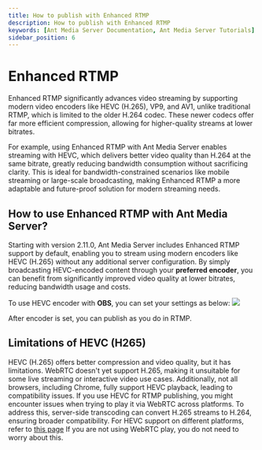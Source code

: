 ```yaml
---
title: How to publish with Enhanced RTMP
description: How to publish with Enhanced RTMP
keywords: [Ant Media Server Documentation, Ant Media Server Tutorials]
sidebar_position: 6
---
```


# Enhanced RTMP

Enhanced RTMP significantly advances video streaming by supporting modern video encoders like HEVC (H.265), VP9, and AV1, unlike traditional RTMP, which is limited to the older H.264 codec. These newer codecs offer far more efficient compression, allowing for higher-quality streams at lower bitrates. 

For example, using Enhanced RTMP with Ant Media Server enables streaming with HEVC, which delivers better video quality than H.264 at the same bitrate, greatly reducing bandwidth consumption without sacrificing clarity. This is ideal for bandwidth-constrained scenarios like mobile streaming or large-scale broadcasting, making Enhanced RTMP a more adaptable and future-proof solution for modern streaming needs.

## How to use Enhanced RTMP with Ant Media Server?

Starting with version 2.11.0, Ant Media Server includes Enhanced RTMP support by default, enabling you to stream using modern encoders like HEVC (H.265) without any additional server configuration. By simply broadcasting HEVC-encoded content through your **preferred encoder**, you can benefit from significantly improved video quality at lower bitrates, reducing bandwidth usage and costs. 

To use HEVC encoder with **OBS**, you can set your settings as below:
![](@site/static/img/obs-rtmp-image/obs_hevc_enhanced_rtmp.png)

After encoder is set, you can publish as you do in RTMP.

## Limitations of HEVC (H265)
HEVC (H.265) offers better compression and video quality, but it has limitations. WebRTC doesn't yet support H.265, making it unsuitable for some live streaming or interactive video use cases. Additionally, not all browsers, including Chrome, fully support HEVC playback, leading to compatibility issues. If you use HEVC for RTMP publishing, you might encounter issues when trying to play it via WebRTC across platforms. 
To address this, server-side transcoding can convert H.265 streams to H.264, ensuring broader compatibility. For HEVC support on different platforms, refer to [this page](https://caniuse.com/hevc)
If you are not using WebRTC play, you do not need to worry about this.


